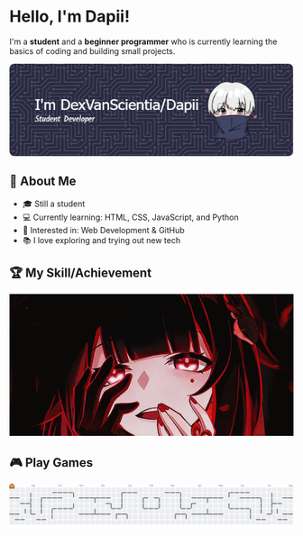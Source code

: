 # Hello, I'm Dapii!
I'm a **student** and a **beginner programmer** who is currently learning the basics of coding and building small projects.

![DexVanScientia](img/github-header.png)

## 🚀 About Me

- 🎓 Still a student
- 💻 Currently learning: HTML, CSS, JavaScript, and Python
- 🌱 Interested in: Web Development & GitHub
- 📚 I love exploring and trying out new tech

## 🏆 My Skill/Achievement


![DexVanScientia](img/sparkle.gif)

## 🎮 Play Games

<picture>
  <source media="(prefers-color-scheme: dark)" srcset="https://raw.githubusercontent.com/DexVanScientia/DexVanScientia/output/pacman-contribution-graph-dark.svg">
  <source media="(prefers-color-scheme: light)" srcset="https://raw.githubusercontent.com/DexVanScientia/DexVanScientia/output/pacman-contribution-graph.svg">
  <img alt="pacman contribution graph" src="https://raw.githubusercontent.com/DexVanScientia/DexVanScientia/output/pacman-contribution-graph.svg">
</picture>
